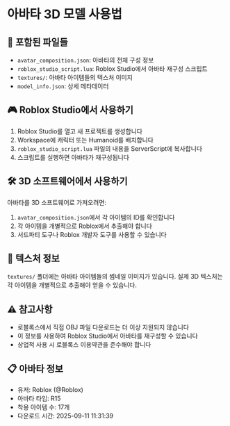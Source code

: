 # 아바타 3D 모델 사용법

## 📁 포함된 파일들
- `avatar_composition.json`: 아바타의 전체 구성 정보
- `roblox_studio_script.lua`: Roblox Studio에서 아바타 재구성 스크립트
- `textures/`: 아바타 아이템들의 텍스처 이미지
- `model_info.json`: 상세 메타데이터

## 🎮 Roblox Studio에서 사용하기
1. Roblox Studio를 열고 새 프로젝트를 생성합니다
2. Workspace에 캐릭터 또는 Humanoid를 배치합니다
3. `roblox_studio_script.lua` 파일의 내용을 ServerScript에 복사합니다
4. 스크립트를 실행하면 아바타가 재구성됩니다

## 🛠️ 3D 소프트웨어에서 사용하기
아바타를 3D 소프트웨어로 가져오려면:
1. `avatar_composition.json`에서 각 아이템의 ID를 확인합니다
2. 각 아이템을 개별적으로 Roblox에서 추출해야 합니다
3. 서드파티 도구나 Roblox 개발자 도구를 사용할 수 있습니다

## 🎨 텍스처 정보
`textures/` 폴더에는 아바타 아이템들의 썸네일 이미지가 있습니다.
실제 3D 텍스처는 각 아이템을 개별적으로 추출해야 얻을 수 있습니다.

## ⚠️ 참고사항
- 로블록스에서 직접 OBJ 파일 다운로드는 더 이상 지원되지 않습니다
- 이 정보를 사용하여 Roblox Studio에서 아바타를 재구성할 수 있습니다
- 상업적 사용 시 로블록스 이용약관을 준수해야 합니다

## 📋 아바타 정보
- 유저: Roblox (@Roblox)
- 아바타 타입: R15
- 착용 아이템 수: 17개
- 다운로드 시간: 2025-09-11 11:31:39
